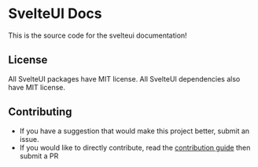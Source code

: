 # SvelteUI Docs

This is the source code for the svelteui documentation!

## License

All SvelteUI packages have MIT license. All SvelteUI dependencies also have MIT license.

## Contributing

- If you have a suggestion that would make this project better, submit an issue.
- If you would like to directly contribute, read the [contribution guide](https://svelteui-docs.vercel.app/docs/contribute) then submit a PR
